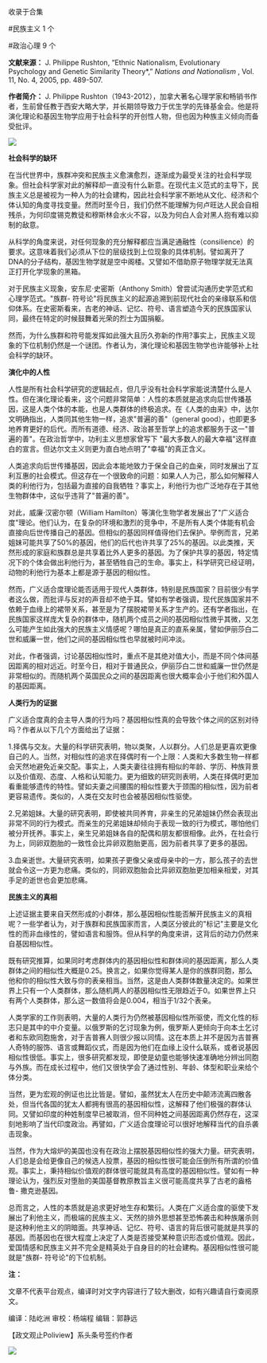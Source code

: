 

收录于合集

#民族主义 1 个

#政治心理 9 个

**文献来源：** J. Philippe Rushton, “Ethnic Nationalism, Evolutionary Psychology
and Genetic Similarity Theory*,” _Nations and Nationalism_ , Vol. 11, No. 4,
2005, pp. 489-507.  

  

 **作者简介：** J. Philippe
Rushton（1943-2012），加拿大著名心理学家和畅销书作者，生前曾任教于西安大略大学，并长期领导致力于优生学的先锋基金会。他是将演化理论和基因生物学应用于社会科学的开创性人物，但也因为种族主义倾向而备受批评。

  

![](/images/206/2.jpeg)

  

  

 **社会科学的缺环**  

  

在当代世界中，族群冲突和民族主义愈演愈烈，逐渐成为最受关注的社会科学现象。但社会科学家对此的解释却一直没有什么新意。在现代主义范式的主导下，民族主义总是被视为一种人为的社会建构，因此社会科学家不断地从文化、经济和个体认知的角度寻找变量。然而时至今日，我们仍然不能理解为何卢旺达人民会自相残杀，为何印度锡克教徒和穆斯林会水火不容，以及为何白人会对黑人抱有难以抑制的敌意。

  

从科学的角度来说，对任何现象的充分解释都应当满足通融性（consilience）的要求。这意味着我们必须从下位的层级找到上位现象的具体机制。譬如离开了DNA的分子结构，基因生物学就是空中阁楼。又譬如不借助原子物理学就无法真正打开化学现象的黑箱。

  

对于民族主义现象，安东尼·史密斯（Anthony Smith）曾尝试沟通历史学范式和心理学范式。"族群-
符号论"将民族主义的起源追溯到前现代社会的亲缘联系和信仰体系。在史密斯看来，古老的神话、记忆、符号、语言塑造今天的民族国家认同，最终在特定的时候鼓舞着光荣的烈士为国捐躯。

  

然而，为什么族群和符号能发挥如此强大且历久弥新的作用?事实上，民族主义现象的下位机制仍然是一个谜团。作者认为，演化理论和基因生物学也许能够补上社会科学的缺环。

  

 **演化中的人性**  

  

人性是所有社会科学研究的逻辑起点，但几乎没有社会科学家能说清楚什么是人性。但在演化理论看来，这个问题非常简单：人性的本质就是追求向后世传播基因，这是人类个体的本能，也是人类群体的终极追求。在《人类的由来》中，达尔文明确指出，人类同其他生物一样，追求"普遍的善"（general
good），也即更多地养育更好的后代。而所有道德、经济、政治甚至哲学上的追求都服务于这一"普遍的善"。在政治哲学中，功利主义思想家曾写下
"最大多数人的最大幸福"这样直白的宣言。但达尔文主义则更为直白地点明了"幸福"的真正含义。

  

人类追求向后世传播基因，因此会本能地致力于保全自己的血亲，同时发展出了互利互惠的社会模式。但这存在一个很致命的问题：如果人人为己，那么如何解释人类的利他行为，包括最为直接的自我牺牲？事实上，利他行为也广泛地存在于其他生物群体中，这似乎违背了"普遍的善"。

  

对此，威廉·汉密尔顿（William
Hamilton）等演化生物学者发展出了"广义适合度"理论。他们认为，在复杂的环境和激烈的竞争中，不是所有人类个体能有机会直接向后世传播自己的基因。但相似的基因同样值得他们去保护。举例而言，兄弟姐妹可能共享了50%的基因，他们的后代也许共享了25%的基因。以此类推，天然形成的家庭和族群总是共享着比外人更多的基因。为了保护共享的基因，特定情况下的个体会做出利他行为，甚至牺牲自己的生命。事实上，科学研究已经证明，动物的利他行为基本上都是源于基因的相似性。

  

然而，广义适合度理论能否适用于现代人类群体，特别是民族国家？目前很少有学者这么做，而批评与反对的声音却不绝于耳。譬如有学者强调，现代民族国家并不依赖于血缘上的裙带关系，甚至是为了摆脱裙带关系才生产的。还有学者指出，在民族国家这样庞大复杂的群体中，随机两个成员之间的基因相似性微乎其微，又怎么可能产生如此强大的民族主义情感呢？哪怕是真正的直系亲属，譬如伊丽莎白二世和威廉一世，他们之间的基因相似性也早就被时间冲淡。

  

对此，作者强调，讨论基因相似性时，重点不是其绝对值大小，而是不同个体间基因距离的相对远近。时至今日，相对于普通民众，伊丽莎白二世和威廉一世仍然是非常相似的。而随机两个英国民众之间的基因距离也很大概率会小于他们和外国人的基因距离。

  

 **人类行为的证据**

  

广义适合度真的会主导人类的行为吗？基因相似性真的会导致个体之间的区别对待吗？作者从以下几个方面给出了证据：

  

1.择偶与交友。大量的科学研究表明，物以类聚，人以群分。人们总是更喜欢更像自己的人。当然，对相似性的追求在择偶时有一个上限：人类和大多数生物一样都会天然地避免近亲交配。事实上，人类夫妻往往拥有相似的年龄、学历、种族背景以及价值观、态度、人格和认知能力。更为细致的研究则表明，人类在择偶时更加看重能够遗传的特性。譬如夫妻之间腰围的相似性要大于颈围的相似性，因为前者更容易遗传。类似的，人类在交友时也会被基因相似性驱使。

  

2.兄弟姐妹。大量的研究表明，即使被共同养育，非亲生的兄弟姐妹仍然会表现出非常不同的行为模式。而亲生的兄弟姐妹却倾向于表现一致的行为模式，哪怕他们被分开抚养。事实上，亲生兄弟姐妹各自的配偶和朋友都很相像。此外，在社会行为上，同卵双胞胎的一致性会比异卵双胞胎更高，因为前者共享了更多的基因。

  

3.血亲逝世。大量研究表明，如果孩子更像父亲或母亲中的一方，那么孩子的去世就会令这一方更为悲痛。类似的，同卵双胞胎会比异卵双胞胎更加相亲相爱，对其手足的逝世也会更加悲痛。

  

 **民族主义的真相**

  

上述证据主要来自天然形成的小群体，那么基因相似性能否解开民族主义的真相呢？一些学者认为，对于族群和民族国家而言，人类区分彼此的"标记"主要是文化性的而非血缘性的，譬如语言和服饰。但从科学的角度来讲，这背后的动力仍然来自基因相似性。

  

既有研究推算，如果同时考虑群体内的基因相似性和群体间的基因距离，那么人类群体之间的相似性大概是0.25。换言之，如果你觉得某人是你的族群同胞，那么他和你的相似性大致与你的表亲相当。当然，这是由人类群体数量决定的。如果世界上只有一个人类群体，那么随机两人的基因相似性无限趋近于0。如果世界上只有两个人类群体，那么这一数值将会是0.004，相当于1/32个表亲。

  

人类学家的工作则表明，大量的人类行为仍然被基因相似性所驱使，而文化性的标志只是其中的中介变量。以俄罗斯的乞讨现象为例，俄罗斯人更倾向于向本土乞讨者和东欧同胞施舍，对于吉普赛人则很少报以同情。这在本质上并不是因为吉普赛人奇特的服饰、语言或舞蹈仪式，而是因为他们在血缘上没什么联系，或者说基因相似性很低。事实上，很多研究都发现，即使是幼童也能够快速准确地分辨出同胞与外族。而在成长过程中，他们又很快学会了通过性别、年龄、体型和职业来给个体分类。

  

当然，更为宏观的例证也比比皆是。譬如，虽然犹太人在历史中颠沛流离四散各处，但当代各国的犹太人都拥有很高的基因相似性，这解释了他们极强的群体认同。又譬如印度的种姓制度早已被取消，但不同种姓之间基因距离仍然存在，这深刻地影响了当代印度政治。再譬如，广义适合度理论可以很好地解释当代的自杀袭击现象。

  

当然，作为大熔炉的美国也没有在政治上摆脱基因相似性的强大力量。研究表明，人们总是会给更像自己的候选人投票，基因的相似性很可能会压倒所有所谓的价值观。事实上，秉持相似价值观的群体很可能就具有高度的基因相似性。譬如有一种理论认为，强烈反对堕胎的美国基督教原教旨主义很可能高度共享了古老的盎格鲁-
撒克逊基因。

  

总而言之，人性的本质就是追求更好地生存和繁衍。人类在广义适合度的驱使下发展出了利他主义，而极端的民族主义、天然的排外思想甚至恐怖袭击和种族屠杀则是这种利他主义的阴暗面。共享神话、记忆、符号、语言的背后很可能就是共享的基因。而基因也在很大程度上决定了人类是否接受某种意识形态或价值观。因此，爱国情感和民族主义并不完全是精英处于自身目的的社会建构。基因相似性很可能就是"族群-
符号论"的下位机制。

  

 **注：**  

文章不代表平台观点，编译时对文字内容进行了较大删改，如有兴趣请自行查阅原文。

  

编译：陆屹洲 审校：杨端程 编辑：郭静远

【政文观止Poliview】系头条号签约作者

  

![](/images/206/3.jpeg)

  

